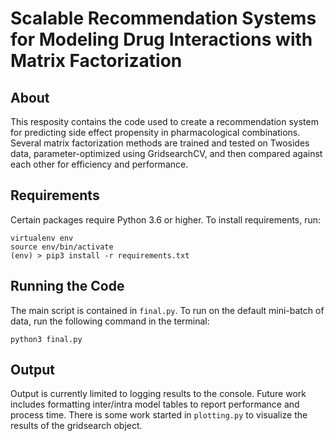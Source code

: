 # Scalable Recommendation Systems for Modeling Drug Interactions with Matrix Factorization

## About
This resposity contains the code used to create a recommendation system for predicting side effect propensity in pharmacological combinations. Several matrix factorization methods are trained and tested on Twosides data, parameter-optimized using GridsearchCV, and then compared against each other for efficiency and performance.

## Requirements
Certain packages require Python 3.6 or higher. To install requirements, run:
```
virtualenv env
source env/bin/activate
(env) > pip3 install -r requirements.txt
```

## Running the Code
The main script is contained in `final.py`. To run on the default mini-batch of data, run the following command in the terminal:
```
python3 final.py
```

## Output
Output is currently limited to logging results to the console. Future work includes formatting inter/intra model tables to report performance and process time. There is some work started in `plotting.py` to visualize the results of the gridsearch object.
